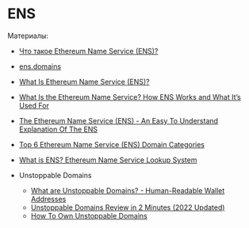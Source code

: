 # ENS

Материалы:

* [Что такое Ethereum Name Service (ENS)?](https://forklog.com/cryptorium/chto-takoe-ethereum-name-service-ens)
* [ens.domains](https://ens.domains/)
* [What Is Ethereum Name Service (ENS)?](https://academy.binance.com/en/articles/what-is-ethereum-name-service-ens)
* [What Is the Ethereum Name Service? How ENS Works and What It’s Used For](https://www.coindesk.com/learn/what-is-the-ethereum-name-service-how-ens-works-and-what-its-used-for/)
* [The Ethereum Name Service (ENS) - An Easy To Understand Explanation Of The ENS](https://www.youtube.com/watch?v=uHUsGOyWc94)
* [Top 6 Ethereum Name Service (ENS) Domain Categories](https://www.youtube.com/watch?v=5YBkujGj-DI)
* [What is ENS? Ethereum Name Service Lookup System](https://www.youtube.com/watch?v=P8RlPsjGaR8)

* Unstoppable Domains
  - [What are Unstoppable Domains? - Human-Readable Wallet Addresses](https://www.youtube.com/watch?v=O-RO4tWA0Rs)
  - [Unstoppable Domains Review in 2 Minutes (2022 Updated)](https://www.youtube.com/watch?v=HVdNSvRhRys)
  - [How To Own Unstoppable Domains](https://www.youtube.com/watch?v=4NfUfq2u1KE)
